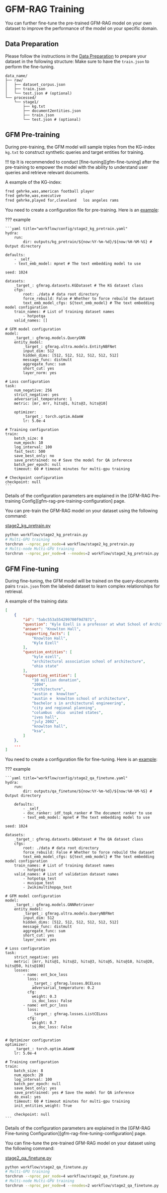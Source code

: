 # GFM-RAG Training

You can further fine-tune the pre-trained GFM-RAG model on your own dataset to improve the performance of the model on your specific domain.

## Data Preparation
Please follow the instructions in the [Data Preparation](data_preparation.md) to prepare your dataset in the following structure:
Make sure to have the `train.json` to perform the fine-tuning.

```
data_name/
├── raw/
│   ├── dataset_corpus.json
│   ├── train.json
│   └── test.json # (optional)
└── processed/
    └── stage1/
        ├── kg.txt
        ├── document2entities.json
        ├── train.json
        └── test.json # (optional)
```

## GFM Pre-training

During pre-training, the GFM model will sample triples from the KG-index `kg.txt` to construct synthetic queries and target entities for training.

!!! tip
    It is recommended to conduct [fine-tuning][gfm-fine-tuning] after the pre-training to empower the model with the ability to understand user queries and retrieve relevant documents.

A example of the KG-index:

```txt
fred gehrke,was,american football player
fred gehrke,was,executive
fred gehrke,played for,cleveland   los angeles rams
```

You need to create a configuration file for pre-training. Here is an [example](../../workflow/config/stage2_kg_pretrain.yaml):

??? example

    ```yaml title="workflow/config/stage2_kg_pretrain.yaml"
    hydra:
        run:
            dir: outputs/kg_pretrain/${now:%Y-%m-%d}/${now:%H-%M-%S} # Output directory

    defaults:
        - _self_
        - text_emb_model: mpnet # The text embedding model to use

    seed: 1024

    datasets:
        _target_: gfmrag.datasets.KGDataset # The KG dataset class
        cfgs:
            root: ./data # data root directory
            force_rebuild: False # Whether to force rebuild the dataset
            text_emb_model_cfgs: ${text_emb_model} # The text embedding model configuration
        train_names: # List of training dataset names
            - hotpotqa
        valid_names: []

    # GFM model configuration
    model:
        _target_: gfmrag.models.QueryGNN
        entity_model:
            _target_: gfmrag.ultra.models.EntityNBFNet
            input_dim: 512
            hidden_dims: [512, 512, 512, 512, 512, 512]
            message_func: distmult
            aggregate_func: sum
            short_cut: yes
            layer_norm: yes

    # Loss configuration
    task:
        num_negative: 256
        strict_negative: yes
        adversarial_temperature: 1
        metric: [mr, mrr, hits@1, hits@3, hits@10]

        optimizer:
            _target_: torch.optim.AdamW
            lr: 5.0e-4

    # Training configuration
    train:
        batch_size: 8
        num_epoch: 10
        log_interval: 100
        fast_test: 500
        save_best_only: no
        save_pretrained: no # Save the model for QA inference
        batch_per_epoch: null
        timeout: 60 # timeout minutes for multi-gpu training

    # Checkpoint configuration
    checkpoint: null
    ```

Details of the configuration parameters are explained in the [GFM-RAG Pre-training Config][gfm-rag-pre-training-configuration] page.

You can pre-train the GFM-RAG model on your dataset using the following command:

[stage2_kg_pretrain.py](../../workflow/stage2_kg_pretrain.py)
```bash
python workflow/stage2_kg_pretrain.py
# Multi-GPU training
torchrun --nproc_per_node=4 workflow/stage2_kg_pretrain.py
# Multi-node Multi-GPU training
torchrun --nproc_per_node=4 --nnodes=2 workflow/stage2_kg_pretrain.py
```

## GFM Fine-tuning

During fine-tuning, the GFM model will be trained on the query-documents pairs `train.json` from the labeled dataset to learn complex relationships for retrieval.

A example of the training data:

```json
[
	{
		"id": "5abc553a554299700f9d7871",
		"question": "Kyle Ezell is a professor at what School of Architecture building at Ohio State?",
		"answer": "Knowlton Hall",
		"supporting_facts": [
			"Knowlton Hall",
			"Kyle Ezell"
		],
		"question_entities": [
			"kyle ezell",
			"architectural association school of architecture",
			"ohio state"
		],
		"supporting_entities": [
			"10 million donation",
			"2004",
			"architecture",
			"austin e  knowlton",
			"austin e  knowlton school of architecture",
			"bachelor s in architectural engineering",
			"city and regional planning",
			"columbus  ohio  united states",
			"ives hall",
			"july 2002",
			"knowlton hall",
			"ksa",
		]
	},
    ...
]
```

You need to create a configuration file for fine-tuning. Here is an [example](../../workflow/config/stage2_qa_finetune.yaml):

??? example

    ```yaml title="workflow/config/stage2_qa_finetune.yaml"
    hydra:
        run:
            dir: outputs/qa_finetune/${now:%Y-%m-%d}/${now:%H-%M-%S} # Output directory

        defaults:
            - _self_
            - doc_ranker: idf_topk_ranker # The document ranker to use
            - text_emb_model: mpnet # The text embedding model to use

    seed: 1024

    datasets:
        _target_: gfmrag.datasets.QADataset # The QA dataset class
        cfgs:
            root: ./data # data root directory
            force_rebuild: False # Whether to force rebuild the dataset
            text_emb_model_cfgs: ${text_emb_model} # The text embedding model configuration
        train_names: # List of training dataset names
            - hotpotqa
        valid_names: # List of validation dataset names
            - hotpotqa_test
            - musique_test
            - 2wikimultihopqa_test

    # GFM model configuration
    model:
        _target_: gfmrag.models.GNNRetriever
        entity_model:
            _target_: gfmrag.ultra.models.QueryNBFNet
            input_dim: 512
            hidden_dims: [512, 512, 512, 512, 512, 512]
            message_func: distmult
            aggregate_func: sum
            short_cut: yes
            layer_norm: yes

    # Loss configuration
    task:
        strict_negative: yes
        metric: [mrr, hits@1, hits@2, hits@3, hits@5, hits@10, hits@20, hits@50, hits@100]
        losses:
            - name: ent_bce_loss
              loss:
                _target_: gfmrag.losses.BCELoss
                adversarial_temperature: 0.2
              cfg:
                weight: 0.3
                is_doc_loss: False
            - name: ent_pcr_loss
              loss:
                _target_: gfmrag.losses.ListCELoss
              cfg:
                weight: 0.7
                is_doc_loss: False


    # Optimizer configuration
    optimizer:
        _target_: torch.optim.AdamW
        lr: 5.0e-4

    # Training configuration
    train:
        batch_size: 8
        num_epoch: 20
        log_interval: 100
        batch_per_epoch: null
        save_best_only: yes
        save_pretrained: yes # Save the model for QA inference
        do_eval: yes
        timeout: 60 # timeout minutes for multi-gpu training
        init_entities_weight: True

        checkpoint: null
    ```

Details of the configuration parameters are explained in the [GFM-RAG Fine-tuning Configuration][gfm-rag-fine-tuning-configuration] page.


You can fine-tune the pre-trained GFM-RAG model on your dataset using the following command:

[stage2_qa_finetune.py](../../workflow/stage2_qa_finetune.py)
```bash
python workflow/stage2_qa_finetune.py
# Multi-GPU training
torchrun --nproc_per_node=4 workflow/stage2_qa_finetune.py
# Multi-node Multi-GPU training
torchrun --nproc_per_node=4 --nnodes=2 workflow/stage2_qa_finetune.py
```
